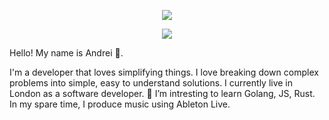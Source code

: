 <p align="center">
  <a href="https://github.com/DenverCoder1/readme-typing-svg"><img src="https://readme-typing-svg.herokuapp.com?lines=Hello,+World!;I+love+coding!;&center=true&width=500&height=50"></a>
</p>

<p>
<div align="center" target="_blank">
<!--   <img src="https://img.shields.io/twitter/follow/LeonardTorrin?style=social"> -->
  <img src="https://img.shields.io/github/followers/AndreiLondon?style=social">
<!--   <a href="https://www.youtube.com/c/ThisCozyStudio" target="_blank"> -->
<!--     <img src="https://img.shields.io/youtube/channel/subscribers/UCARiKfuoSghM6DeieqWylYQ?style=social">	 -->
  </a>
</div>
</p>
 


Hello! My name is Andrei 👋.

I'm a developer that loves simplifying things. 
I love breaking down complex problems into simple, easy to understand solutions. 
I currently live in London as a software developer. 🌱 I’m intresting to learn Golang, JS, Rust. In my spare time, I produce music using Ableton Live.


<!---
AndreiLondon/AndreiLondon is a ✨ special ✨ repository because its `README.md` (this file) appears on your GitHub profile.
You can click the Preview link to take a look at your changes.
--->
